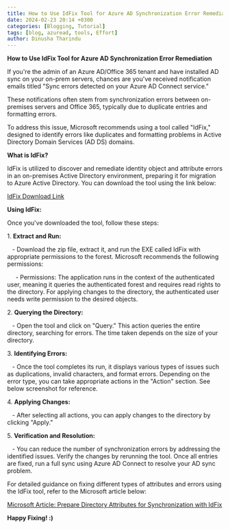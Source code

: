 ```yaml
---
title: How to Use IdFix Tool for Azure AD Synchronization Error Remediation
date: 2024-02-23 20:14 +0300
categories: [Blogging, Tutorial]
tags: [blog, azuread, tools, Effort]
author: Dinusha Tharindu
---
```

**How to Use IdFix Tool for Azure AD Synchronization Error Remediation**

If you're the admin of an Azure AD/Office 365 tenant and have installed AD sync on your on-prem servers, chances are you've received notification emails titled "Sync errors detected on your Azure AD Connect service."

These notifications often stem from synchronization errors between on-premises servers and Office 365, typically due to duplicate entries and formatting errors.

To address this issue, Microsoft recommends using a tool called "IdFix," designed to identify errors like duplicates and formatting problems in Active Directory Domain Services (AD DS) domains.

**What is IdFix?**

IdFix is utilized to discover and remediate identity object and attribute errors in an on-premises Active Directory environment, preparing it for migration to Azure Active Directory. You can download the tool using the link below:

[IdFix Download Link](https://www.microsoft.com/en-us/download/details.aspx?id=36832)

**Using IdFix:**

Once you've downloaded the tool, follow these steps:

1\. **Extract and Run:**

   - Download the zip file, extract it, and run the EXE called IdFix with appropriate permissions to the forest. Microsoft recommends the following permissions:

     - Permissions: The application runs in the context of the authenticated user, meaning it queries the authenticated forest and requires read rights to the directory. For applying changes to the directory, the authenticated user needs write permission to the desired objects.

2\. **Querying the Directory:**

   - Open the tool and click on "Query." This action queries the entire directory, searching for errors. The time taken depends on the size of your directory.

3\. **Identifying Errors:**

   - Once the tool completes its run, it displays various types of issues such as duplications, invalid characters, and format errors. Depending on the error type, you can take appropriate actions in the "Action" section. See below screenshot for reference.

4\. **Applying Changes:**

   - After selecting all actions, you can apply changes to the directory by clicking "Apply."

5\. **Verification and Resolution:**

   - You can reduce the number of synchronization errors by addressing the identified issues. Verify the changes by rerunning the tool. Once all entries are fixed, run a full sync using Azure AD Connect to resolve your AD sync problem.

For detailed guidance on fixing different types of attributes and errors using the IdFix tool, refer to the Microsoft article below:

[Microsoft Article: Prepare Directory Attributes for Synchronization with IdFix](https://docs.microsoft.com/en-us/office365/enterprise/prepare-directory-attributes-for-synch-with-idfix)

**Happy Fixing! :)**
